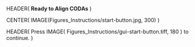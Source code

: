 HEADER( __Ready to Align CODAs__ )

CENTER( IMAGE(Figures_Instructions/start-button.jpg, 300) )
 
HEADER( Press IMAGE( Figures_Instructions/gui-start-button.tiff, 180 ) to continue. )

